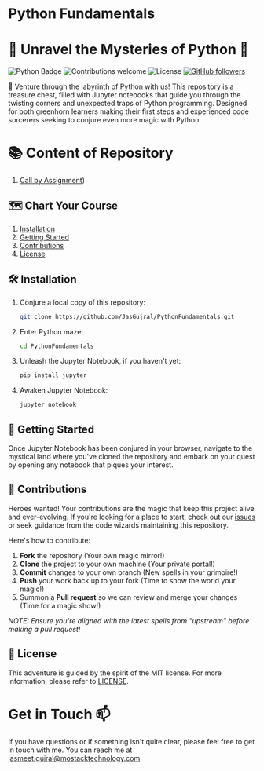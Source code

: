 # Python Fundamentals

# 🐍 Unravel the Mysteries of Python 🐍

![Python Badge](https://img.shields.io/badge/Crafted%20with-Python-3776AB?style=for-the-badge&logo=python)
![Contributions welcome](https://img.shields.io/badge/Contributions-Welcome-Green?style=for-the-badge)
![License](https://img.shields.io/badge/License-MIT-blue.svg?style=for-the-badge)
[![GitHub followers](https://img.shields.io/github/followers/JasGujral.svg?style=for-the-badge&logo=appveyor&label=Follow)](https://github.com/JasGujral)

🚀 Venture through the labyrinth of Python with us! This repository is a treasure chest, filled with Jupyter notebooks that guide you through the twisting corners and unexpected traps of Python programming. Designed for both greenhorn learners making their first steps and experienced code sorcerers seeking to conjure even more magic with Python.

# 📚 Content of Repository
1. [Call by Assignment](./notebooks/CallByAssignment.ipynb))

## 🗺️ Chart Your Course

1. [Installation](#-installation)
2. [Getting Started](#-getting-started)
3. [Contributions](#-contributions)
4. [License](#-license)

## 🛠️ Installation

1. Conjure a local copy of this repository:
   ```bash
   git clone https://github.com/JasGujral/PythonFundamentals.git

2. Enter Python maze:
    ```bash
    cd PythonFundamentals
    ```

3. Unleash the Jupyter Notebook, if you haven't yet:
    ```bash
    pip install jupyter
    ```

4. Awaken Jupyter Notebook:
    ```bash
    jupyter notebook
    ```


## 🚀 Getting Started

Once Jupyter Notebook has been conjured in your browser, navigate to the mystical land where you've cloned the repository and embark on your quest by opening any notebook that piques your interest.

## 🤝 Contributions

Heroes wanted! Your contributions are the magic that keep this project alive and ever-evolving. If you're looking for a place to start, check out our [issues](https://github.com/JasGujral/PythonFundamentals/issues) or seek guidance from the code wizards maintaining this repository.

Here's how to contribute:

1. **Fork** the repository (Your own magic mirror!)
2. **Clone** the project to your own machine (Your private portal!)
3. **Commit** changes to your own branch (New spells in your grimoire!)
4. **Push** your work back up to your fork (Time to show the world your magic!)
5. Summon a **Pull request** so we can review and merge your changes (Time for a magic show!)

_NOTE: Ensure you're aligned with the latest spells from "upstream" before making a pull request!_

## 📜 License

This adventure is guided by the spirit of the MIT license. For more information, please refer to [LICENSE](./LICENSE).

# Get in Touch 📫

If you have questions or if something isn't quite clear, please feel free to get in touch with me. You can reach me at [jasmeet.gujral@mostacktechnology.com](jasmeet.gujral@mostacktechnology.com)

